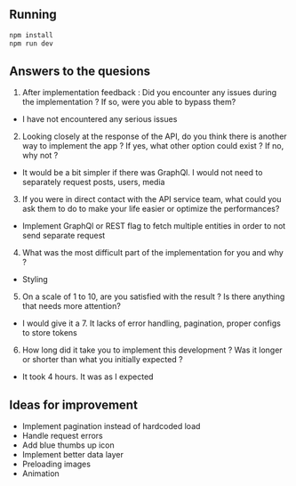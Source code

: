 ## Running

```bash
npm install
npm run dev
```

## Answers to the quesions

1. After implementation feedback :
Did you encounter any issues during the implementation ? If so, were you able to bypass them?
- I have not encountered any serious issues

2. Looking closely at the response of the API, do you think there is another way to implement the app ? If yes, what other option could exist ? If no, why not ?
- It would be a bit simpler if there was GraphQl. I would not need to separately request posts, users, media


3. If you were in direct contact with the API service team, what could you ask them to do to make your life easier or optimize the performances?
- Implement GraphQl or REST flag to fetch multiple entities in order to not send separate request


4. What was the most difficult part of the implementation for you and why ?
- Styling	

5. On a scale of 1 to 10, are you satisfied with the result ? Is there anything that needs more attention?
- I would give it a 7. It lacks of error handling, pagination, proper configs to store tokens

6. How long did it take you to implement this development ? Was it longer or shorter than what you initially expected ?
- It took 4 hours. It was as I expected

## Ideas for improvement
* Implement pagination instead of hardcoded load
* Handle request errors
* Add blue thumbs up icon
* Implement better data layer
* Preloading images
* Animation